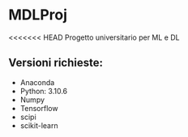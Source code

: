# MDLProj
<<<<<<< HEAD
Progetto universitario per ML e DL
## Versioni richieste:
* Anaconda
* Python: 3.10.6
* Numpy
* Tensorflow
* scipi
* scikit-learn
